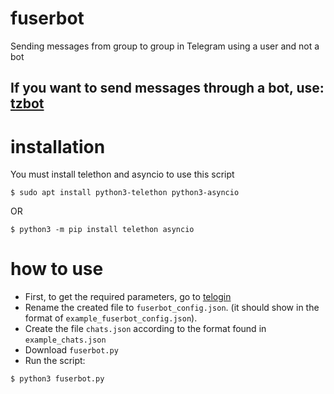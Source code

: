 # fuserbot
Sending messages from group to group in Telegram using a user and not a bot

## If you want to send messages through a bot, use: [tzbot](https://github.com/tzagim/tzbot)

# installation
You must install telethon and asyncio to use this script
```
$ sudo apt install python3-telethon python3-asyncio
```
OR
```
$ python3 -m pip install telethon asyncio
```

# how to use
+ First, to get the required parameters, go to [telogin](https://github.com/tzagim/telogin)
+ Rename the created file to `fuserbot_config.json`. (it should show in the format of `example_fuserbot_config.json`).
+ Create the file `chats.json` according to the format found in `example_chats.json`
+ Download `fuserbot.py`
+ Run the script:
```
$ python3 fuserbot.py
```
